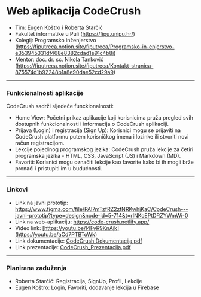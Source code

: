 # Web aplikacija CodeCrush
- Tim: Eugen Koštro i Roberta Starčić
- Fakultet informatike u Puli (https://fipu.unipu.hr/)
- Kolegij: Programsko inženjerstvo (https://fiputreca.notion.site/fiputreca/Programsko-in-enjerstvo-e353945331df468e8382cdad1e91c4b8i)
- Mentor: doc. dr. sc. Nikola Tanković (https://fiputreca.notion.site/fiputreca/Kontakt-stranica-875574d1b92248b1a8e90dae52cd29a9)
---
### Funkcionalnosti aplikacije
CodeCrush sadrži sljedeće funckionalnosti: 
- Home View: Početni prikaz aplikacije koji korisnicima pruža pregled svih dostupnih funkcionalnosti i informacija o CodeCrush aplikaciji.
- Prijava (Login) i registracija (Sign Up): Korisnici mogu se prijaviti na CodeCrush platformu putem korisničkog imena i lozinke ili stvoriti novi račun registracijom.
- Lekcije pojedinog programskog jezika: CodeCrush pruža lekcije za četiri programska jezika - HTML, CSS, JavaScript (JS) i Markdown (MD).
- Favoriti: Korisnici mogu označiti lekcije kao favorite kako bi ih mogli brže pronaći i pristupiti im u budućnosti.
---
### Linkovi
- Link na javni prototip: https://www.figma.com/file/PAl7mTzfRZ2ztNRKwhjKaC/CodeCrush---javni-prototip?type=design&node-id=5-714&t=rINKoEPtDRZYWmWi-0
- Link na web-aplikaciju: https://code-crush.netlify.app/
- Video link: [https://youtu.be/l4FyR9KnAjk](https://youtu.be/aCd7PTBToWk)
- Link dokumentacije: [CodeCrush Dokumentacija.pdf](https://github.com/rstarcic/CodeCrush/files/11853680/CodeCrush.Dokumentacija.pdf)
- Link prezentacije: [CodeCrush_Prezentacija.pdf](https://github.com/rstarcic/CodeCrush/files/11853486/CodeCrush_Prezentacija.pdf)
---
### Planirana zaduženja
- Roberta Starčić: Registracija, SignUp, Profil, Lekcije
- Eugen Koštro: Login, Favoriti, dodavanje lekcija u Firebase
 
